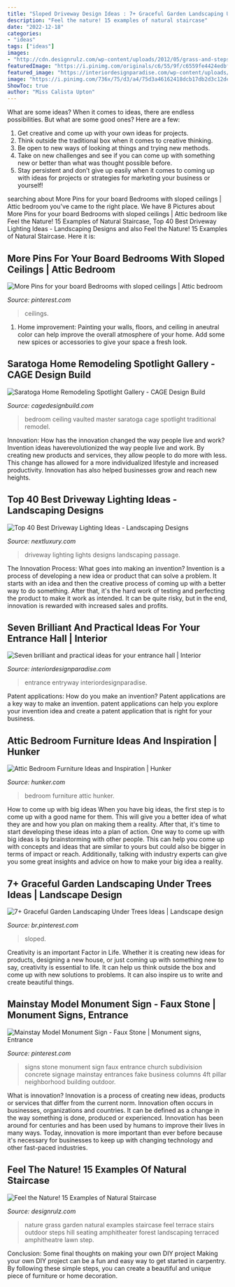 ```yaml
---
title: "Sloped Driveway Design Ideas : 7+ Graceful Garden Landscaping Under Trees Ideas"
description: "Feel the nature! 15 examples of natural staircase"
date: "2022-12-18"
categories:
- "ideas"
tags: ["ideas"]
images:
- "http://cdn.designrulz.com/wp-content/uploads/2012/05/grass-and-steps2.jpg"
featuredImage: "https://i.pinimg.com/originals/c6/55/9f/c6559fe4424edbf6ddff1459fc0300c1.jpg"
featured_image: "https://interiordesignparadise.com/wp-content/uploads/2016/12/Chandelier-in-entrance-hall.jpg"
image: "https://i.pinimg.com/736x/75/d3/a4/75d3a46162418dcb17db2d3c12def080.jpg"
ShowToc: true
author: "Miss Calista Upton"
---
```



What are some ideas?
When it comes to ideas, there are endless possibilities. But what are some good ones? Here are a few: 
1. Get creative and come up with your own ideas for projects.
2. Think outside the traditional box when it comes to creative thinking.
3. Be open to new ways of looking at things and trying new methods.
4. Take on new challenges and see if you can come up with something new or better than what was thought possible before. 
5. Stay persistent and don’t give up easily when it comes to coming up with ideas for projects or strategies for marketing your business or yourself!

	

		
searching about More Pins for your board Bedrooms with sloped ceilings | Attic bedroom you've came to the right place. We have 8 Pictures about More Pins for your board Bedrooms with sloped ceilings | Attic bedroom like Feel the Nature! 15 Examples of Natural Staircase, Top 40 Best Driveway Lighting Ideas - Landscaping Designs and also Feel the Nature! 15 Examples of Natural Staircase. Here it is:
		
    
## More Pins For Your Board Bedrooms With Sloped Ceilings | Attic Bedroom

<img loading=lazy src="https://i.pinimg.com/originals/c6/55/9f/c6559fe4424edbf6ddff1459fc0300c1.jpg" onerror="this.onerror=null;this.src='https://tse2.mm.bing.net/th?id=OIP.0aL2WzOGnQcllec-lAfEGAAAAA&amp;pid=15.1';" alt="More Pins for your board Bedrooms with sloped ceilings | Attic bedroom">

_Source: pinterest.com_

>ceilings. 

	

1. Home improvement: Painting your walls, floors, and ceiling in aneutral color can help improve the overall atmosphere of your home. Add some new spices or accessories to give your space a fresh look. 

    
## Saratoga Home Remodeling Spotlight Gallery - CAGE Design Build

<img loading=lazy src="https://www.cagedesignbuild.com/images/spotlight1-saratoga-bedroom-main-lrg.jpg" onerror="this.onerror=null;this.src='https://tse1.mm.bing.net/th?id=OIP.p-GOVv6yj7G4yJPVE4oWCAHaE8&amp;pid=15.1';" alt="Saratoga Home Remodeling Spotlight Gallery - CAGE Design Build">

_Source: cagedesignbuild.com_

>bedroom ceiling vaulted master saratoga cage spotlight traditional remodel. 

	

Innovation: How has the innovation changed the way people live and work?
Invention ideas haverevolutionized the way people live and work. By creating new products and services, they allow people to do more with less. This change has allowed for a more individualized lifestyle and increased productivity. Innovation has also helped businesses grow and reach new heights.

    
## Top 40 Best Driveway Lighting Ideas - Landscaping Designs

<img loading=lazy src="http://nextluxury.com/wp-content/uploads/flood-lights-design-ideas-for-driveway-lighting.jpg" onerror="this.onerror=null;this.src='https://tse1.mm.bing.net/th?id=OIP.OJUphKWUMfJC7A8aqFNBwgAAAA&amp;pid=15.1';" alt="Top 40 Best Driveway Lighting Ideas - Landscaping Designs">

_Source: nextluxury.com_

>driveway lighting lights designs landscaping passage. 

	

The Innovation Process: What goes into making an invention?
Invention is a process of developing a new idea or product that can solve a problem. It starts with an idea and then the creative process of coming up with a better way to do something. After that, it's the hard work of testing and perfecting the product to make it work as intended. It can be quite risky, but in the end, innovation is rewarded with increased sales and profits.

    
## Seven Brilliant And Practical Ideas For Your Entrance Hall | Interior

<img loading=lazy src="https://interiordesignparadise.com/wp-content/uploads/2016/12/Chandelier-in-entrance-hall.jpg" onerror="this.onerror=null;this.src='https://tse1.mm.bing.net/th?id=OIP.1_-hyUjca0oUmC2SG-AMmQHaLH&amp;pid=15.1';" alt="Seven brilliant and practical ideas for your entrance hall | Interior">

_Source: interiordesignparadise.com_

>entrance entryway interiordesignparadise. 

	

Patent applications: How do you make an invention?
Patent applications are a key way to make an invention. patent applications can help you explore your invention idea and create a patent application that is right for your business.

    
## Attic Bedroom Furniture Ideas And Inspiration | Hunker

<img loading=lazy src="https://img.hunkercdn.com/640/clsd/7/12/fada6ab0a6c54d34837127aa70280827.jpg" onerror="this.onerror=null;this.src='https://tse1.mm.bing.net/th?id=OIP.7laayX8W-8Wua2C4sxizDQHaLH&amp;pid=15.1';" alt="Attic Bedroom Furniture Ideas and Inspiration | Hunker">

_Source: hunker.com_

>bedroom furniture attic hunker. 

	

How to come up with big ideas
When you have big ideas, the first step is to come up with a good name for them. This will give you a better idea of what they are and how you plan on making them a reality. After that, it's time to start developing these ideas into a plan of action.
One way to come up with big ideas is by brainstorming with other people. This can help you come up with concepts and ideas that are similar to yours but could also be bigger in terms of impact or reach. Additionally, talking with industry experts can give you some great insights and advice on how to make your big idea a reality.

    
## 7+ Graceful Garden Landscaping Under Trees Ideas | Landscape Design

<img loading=lazy src="https://i.pinimg.com/736x/3c/8f/79/3c8f79c12ffb90ace52ea2f5e34fd4d5.jpg" onerror="this.onerror=null;this.src='https://tse1.mm.bing.net/th?id=OIP.W4Mv0BOB9dVieAYZ9zFqrAHaK8&amp;pid=15.1';" alt="7+ Graceful Garden Landscaping Under Trees Ideas | Landscape design">

_Source: br.pinterest.com_

>sloped. 

	

Creativity is an important Factor in Life. Whether it is creating new ideas for products, designing a new house, or just coming up with something new to say, creativity is essential to life. It can help us think outside the box and come up with new solutions to problems. It can also inspire us to write and create beautiful things.

    
## Mainstay Model Monument Sign - Faux Stone | Monument Signs, Entrance

<img loading=lazy src="https://i.pinimg.com/736x/75/d3/a4/75d3a46162418dcb17db2d3c12def080.jpg" onerror="this.onerror=null;this.src='https://tse1.mm.bing.net/th?id=OIP.7uhMQuSHepd_jduzdqdZqAHaHa&amp;pid=15.1';" alt="Mainstay Model Monument Sign - Faux Stone | Monument signs, Entrance">

_Source: pinterest.com_

>signs stone monument sign faux entrance church subdivision concrete signage mainstay entrances fake business columns 4ft pillar neighborhood building outdoor. 

	

What is innovation?
Innovation is a process of creating new ideas, products or services that differ from the current norm. Innovation often occurs in businesses, organizations and countries. It can be defined as a change in the way something is done, produced or experienced. 
Innovation has been around for centuries and has been used by humans to improve their lives in many ways. Today, innovation is more important than ever before because it's necessary for businesses to keep up with changing technology and other fast-paced industries.

    
## Feel The Nature! 15 Examples Of Natural Staircase

<img loading=lazy src="http://cdn.designrulz.com/wp-content/uploads/2012/05/grass-and-steps2.jpg" onerror="this.onerror=null;this.src='https://tse1.mm.bing.net/th?id=OIP.GsXAMhLOIaw0hr3M3C5GrAHaE8&amp;pid=15.1';" alt="Feel the Nature! 15 Examples of Natural Staircase">

_Source: designrulz.com_

>nature grass garden natural examples staircase feel terrace stairs outdoor steps hill seating amphitheater forest landscaping terraced amphitheatre lawn step. 

	

Conclusion: Some final thoughts on making your own DIY project
Making your own DIY project can be a fun and easy way to get started in carpentry. By following these simple steps, you can create a beautiful and unique piece of furniture or home decoration.

